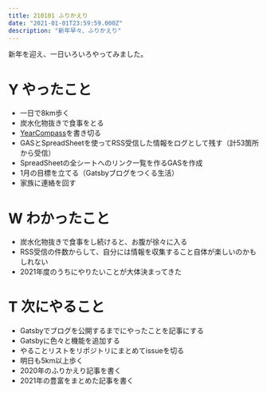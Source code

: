 ```yaml
---
title: 210101 ふりかえり
date: "2021-01-01T23:59:59.000Z"
description: "新年早々、ふりかえり"
---
```


新年を迎え、一日いろいろやってみました。

# Y やったこと
- 一日で8km歩く
- 炭水化物抜きで食事をとる
- [YearCompass](https://yearcompass.com/)を書き切る
- GASとSpreadSheetを使ってRSS受信した情報をログとして残す（計53箇所から受信）
- SpreadSheetの全シートへのリンク一覧を作るGASを作成
- 1月の目標を立てる（Gatsbyブログをつくる生活）
- 家族に連絡を回す

# W わかったこと
- 炭水化物抜きで食事をし続けると、お腹が徐々に入る
- RSS受信の件数からして、自分には情報を収集すること自体が楽しいのかもしれない
- 2021年度のうちにやりたいことが大体決まってきた

# T 次にやること
- Gatsbyでブログを公開するまでにやったことを記事にする
- Gatsbyに色々と機能を追加する
- やることリストをリポジトリにまとめてissueを切る
- 明日も5km以上歩く
- 2020年のふりかえり記事を書く
- 2021年の豊富をまとめた記事を書く
